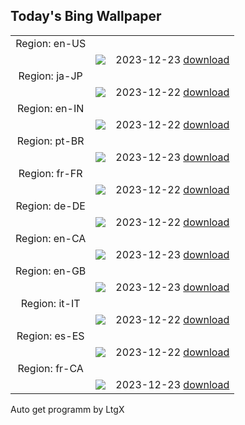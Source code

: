 ## Today's Bing Wallpaper
|      |      |      |
| :----: | :----: | :----: |
|Region: en-US
||![](https://www.bing.com/th?id=OHR.LjubljanaLights_EN-US9215683814_UHD.jpg&pid=hp&w=1152&h=648&rs=1&c=4)|2023-12-23 [download](https://www.bing.com/th?id=OHR.LjubljanaLights_EN-US9215683814_UHD.jpg)|
|Region: ja-JP
||![](https://www.bing.com/th?id=OHR.Wintersolstice2023_JA-JP9488437005_UHD.jpg&pid=hp&w=1152&h=648&rs=1&c=4)|2023-12-22 [download](https://www.bing.com/th?id=OHR.Wintersolstice2023_JA-JP9488437005_UHD.jpg)|
|Region: en-IN
||![](https://www.bing.com/th?id=OHR.RedFortDelhi_EN-IN3982983147_UHD.jpg&pid=hp&w=1152&h=648&rs=1&c=4)|2023-12-22 [download](https://www.bing.com/th?id=OHR.RedFortDelhi_EN-IN3982983147_UHD.jpg)|
|Region: pt-BR
||![](https://www.bing.com/th?id=OHR.SolsticiodeVerao_PT-BR8599569944_UHD.jpg&pid=hp&w=1152&h=648&rs=1&c=4)|2023-12-23 [download](https://www.bing.com/th?id=OHR.SolsticiodeVerao_PT-BR8599569944_UHD.jpg)|
|Region: fr-FR
||![](https://www.bing.com/th?id=OHR.CastleriggStoneCircleUK_FR-FR4020990017_UHD.jpg&pid=hp&w=1152&h=648&rs=1&c=4)|2023-12-22 [download](https://www.bing.com/th?id=OHR.CastleriggStoneCircleUK_FR-FR4020990017_UHD.jpg)|
|Region: de-DE
||![](https://www.bing.com/th?id=OHR.CastleriggStoneCircleUK_DE-DE1663391323_UHD.jpg&pid=hp&w=1152&h=648&rs=1&c=4)|2023-12-22 [download](https://www.bing.com/th?id=OHR.CastleriggStoneCircleUK_DE-DE1663391323_UHD.jpg)|
|Region: en-CA
||![](https://www.bing.com/th?id=OHR.LjubljanaLights_EN-CA1534198321_UHD.jpg&pid=hp&w=1152&h=648&rs=1&c=4)|2023-12-23 [download](https://www.bing.com/th?id=OHR.LjubljanaLights_EN-CA1534198321_UHD.jpg)|
|Region: en-GB
||![](https://www.bing.com/th?id=OHR.CastleriggStoneCircleUK_EN-GB7075920630_UHD.jpg&pid=hp&w=1152&h=648&rs=1&c=4)|2023-12-23 [download](https://www.bing.com/th?id=OHR.CastleriggStoneCircleUK_EN-GB7075920630_UHD.jpg)|
|Region: it-IT
||![](https://www.bing.com/th?id=OHR.CastleriggStoneCircleUK_IT-IT3335792096_UHD.jpg&pid=hp&w=1152&h=648&rs=1&c=4)|2023-12-22 [download](https://www.bing.com/th?id=OHR.CastleriggStoneCircleUK_IT-IT3335792096_UHD.jpg)|
|Region: es-ES
||![](https://www.bing.com/th?id=OHR.WinterSolstice_ES-ES7825369117_UHD.jpg&pid=hp&w=1152&h=648&rs=1&c=4)|2023-12-22 [download](https://www.bing.com/th?id=OHR.WinterSolstice_ES-ES7825369117_UHD.jpg)|
|Region: fr-CA
||![](https://www.bing.com/th?id=OHR.LjubljanaLights_FR-CA7668985686_UHD.jpg&pid=hp&w=1152&h=648&rs=1&c=4)|2023-12-23 [download](https://www.bing.com/th?id=OHR.LjubljanaLights_FR-CA7668985686_UHD.jpg)|

Auto get programm by LtgX
